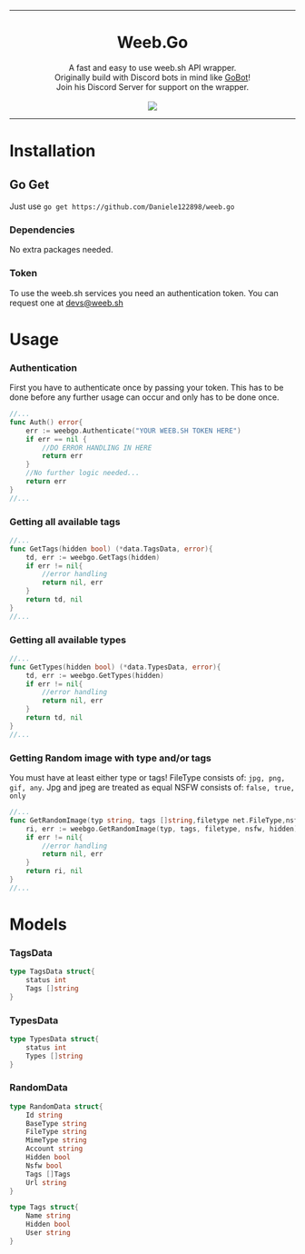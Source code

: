 <hr/>
<h1 align="center">
	Weeb.Go
</h1>
<p align="center">
    A fast and easy to use weeb.sh API wrapper.
    <br>
	Originally build with Discord bots in mind like <a href='https://github.com/Daniele122898/GoBot'>GoBot</a>!
	<br>
	Join his Discord Server for support on the wrapper.
	<br>
	<br>
    <a href="https://discord.gg/Pah4yj5">
        <img src="https://discordapp.com/api/guilds/281589163659362305/widget.png?style=banner2">
    </a>
</p>
<hr/>

# Installation
## Go Get
Just use `go get https://github.com/Daniele122898/weeb.go`

### Dependencies
No extra packages needed.

### Token
To use the weeb.sh services you need an authentication token. You can request one at devs@weeb.sh

# Usage
### Authentication
First you have to authenticate once by passing your token. This has to be done before any further usage can occur and only has to be done once.
```go
//...
func Auth() error{
	err := weebgo.Authenticate("YOUR WEEB.SH TOKEN HERE")
	if err == nil {
	    //DO ERROR HANDLING IN HERE
		return err
	}
	//No further logic needed...
	return err
}
//...
```

### Getting all available tags
```go
//...
func GetTags(hidden bool) (*data.TagsData, error){
    td, err := weebgo.GetTags(hidden)
    if err != nil{
        //error handling
        return nil, err
    }
    return td, nil
}
//...
```

### Getting all available types
```go
//...
func GetTypes(hidden bool) (*data.TypesData, error){
    td, err := weebgo.GetTypes(hidden)
    if err != nil{
        //error handling
        return nil, err
    }
    return td, nil
}
//...
```

### Getting Random image with type and/or tags
You must have at least either type or tags!
FileType consists of: `jpg, png, gif, any`. Jpg and jpeg are treated as equal
NSFW consists of: `false, true, only`
```go
//...
func GetRandomImage(typ string, tags []string,filetype net.FileType,nsfw net.Nsfw, hidden bool) (*data.RandomData, error){
    ri, err := weebgo.GetRandomImage(typ, tags, filetype, nsfw, hidden)
    if err != nil{
        //error handling
        return nil, err
    }
    return ri, nil
}
//...
```

# Models
### TagsData
```go
type TagsData struct{
	status int
	Tags []string
}
```

### TypesData
```go
type TypesData struct{
	status int
	Types []string
}
```

### RandomData
```go
type RandomData struct{
	Id string
	BaseType string
	FileType string
	MimeType string
	Account string
	Hidden bool
	Nsfw bool
	Tags []Tags
	Url string
}

type Tags struct{
	Name string
	Hidden bool
	User string
}
```